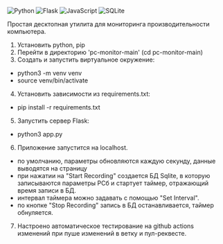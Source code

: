 ![Python](https://img.shields.io/badge/python-3670A0?style=for-the-badge&logo=python&logoColor=ffdd54)
![Flask](https://img.shields.io/badge/flask-%23000.svg?style=for-the-badge&logo=flask&logoColor=white)
![JavaScript](https://img.shields.io/badge/javascript-%23323330.svg?style=for-the-badge&logo=javascript&logoColor=%23F7DF1E)
![SQLite](https://img.shields.io/badge/sqlite-%2307405e.svg?style=for-the-badge&logo=sqlite&logoColor=white)


Простая десктопная утилита для мониторинга производительности компьютера.
1. Установить python, pip
2. Перейти в директорию 'pc-monitor-main' (cd pc-monitor-main)
3. Создать и запустить виртуальное окружение:
  - python3 -m venv venv
  - source venv/bin/activate
4. Установить зависимости из requirements.txt:
  - pip install -r requirements.txt
5. Запустить сервер Flask:
  - python3 app.py
6. Приложение запустится на localhost.
  - по умолчанию, параметры обновляются каждую секунду, данные выводятся на страницу
  - при нажатии на "Start Recording" создается БД Sqlite, в которую записываются параметры PCб и стартует таймер, отражающий время записи в БД.
  - интервал таймера можно задавать с помощью "Set Interval".
  - по кнопке "Stop Recording" запись в БД останавливается, таймер обнуляется.
7. Настроено автоматическое тестирование на github actions изменений при пуше изменений в ветку и пул-реквесте.


